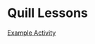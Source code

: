 # Quill Lessons

[Example Activity](https://www.quill.org/activity_sessions/anonymous?activity_id=565)